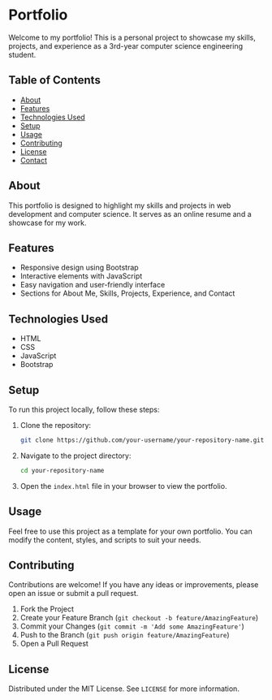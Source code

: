 
# Portfolio

Welcome to my portfolio! This is a personal project to showcase my skills, projects, and experience as a 3rd-year computer science engineering student. 

## Table of Contents

- [About](#about)
- [Features](#features)
- [Technologies Used](#technologies-used)
- [Setup](#setup)
- [Usage](#usage)
- [Contributing](#contributing)
- [License](#license)
- [Contact](#contact)

## About

This portfolio is designed to highlight my skills and projects in web development and computer science. It serves as an online resume and a showcase for my work. 

## Features

- Responsive design using Bootstrap
- Interactive elements with JavaScript
- Easy navigation and user-friendly interface
- Sections for About Me, Skills, Projects, Experience, and Contact

## Technologies Used

- HTML
- CSS
- JavaScript
- Bootstrap

## Setup

To run this project locally, follow these steps:

1. Clone the repository:
    ```sh
    git clone https://github.com/your-username/your-repository-name.git
    ```
2. Navigate to the project directory:
    ```sh
    cd your-repository-name
    ```
3. Open the `index.html` file in your browser to view the portfolio.

## Usage

Feel free to use this project as a template for your own portfolio. You can modify the content, styles, and scripts to suit your needs.

## Contributing

Contributions are welcome! If you have any ideas or improvements, please open an issue or submit a pull request.

1. Fork the Project
2. Create your Feature Branch (`git checkout -b feature/AmazingFeature`)
3. Commit your Changes (`git commit -m 'Add some AmazingFeature'`)
4. Push to the Branch (`git push origin feature/AmazingFeature`)
5. Open a Pull Request

## License

Distributed under the MIT License. See `LICENSE` for more information.

